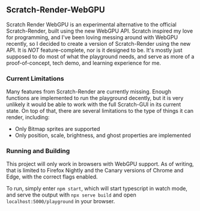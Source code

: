 ## Scratch-Render-WebGPU

Scratch Render WebGPU is an experimental alternative to the official Scratch-Render, built using the new WebGPU API. Scratch inspired my love for programming, and I've been loving messing around with WebGPU recently, so I decided to create a version of Scratch-Render using the new API. It is *NOT* feature-complete, nor is it designed to be. It's mostly just supposed to do most of what the playground needs, and serve as more of a proof-of-concept, tech demo, and learning experience for me.

### Current Limitations
Many features from Scratch-Render are currently missing. Enough functions are implemented to run the playground decently, but it is very unlikely it would be able to work with the full Scratch-GUI in its current state. On top of that, there are several limitations to the type of things it can render, including:
- Only Bitmap sprites are supported
- Only position, scale, brightness, and ghost properties are implemented

### Running and Building

This project will only work in browsers with WebGPU support. As of writing, that is limited to Firefox Nightly and the Canary versions of Chrome and Edge, with the correct flags enabled.

To run, simply enter ```npm start```, which will start typescript in watch mode, and serve the output with ```npx serve build``` and open ```localhost:5000/playground``` in your browser.